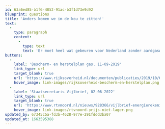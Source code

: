 ```yaml
---
id: 63a6ed85-b1f6-4052-91ac-b3f1d73e9d92
blueprint: questions
title: 'Anders komen we in de kou te zitten!'
text:
  -
    type: paragraph
    content:
      -
        type: text
        text: 'Er moet heel wat gebeuren voor Nederland zonder aardgaswarmte komt te zitten. In het Bescherm- en Herstelplan Gas staan verschillende fasen en daarbij horende maatregelen beschreven, die we doorlopen. Het absolute noodscenario is dat bijvoorbeeld ziekenhuizen en burgers zonder gas komen te zitten. Pas in dat geval kan Gronings gas een uitweg bieden.'
buttons:
  -
    label: 'Bescherm- en herstelplan gas, 11-09-2019'
    link_type: url
    target_blank: true
    url: 'https://www.rijksoverheid.nl/documenten/publicaties/2019/10/04/bescherm-en-herstelplan-gas'
    hover_image: link-images/rijksoverheid-bescherm-en-herstelplan.png
  -
    label: 'Staatsecretaris Vijlbrief, 02-06-2022'
    link_type: url
    target_blank: true
    url: 'https://www.rtvnoord.nl/nieuws/928366/vijlbrief-energierekening-wordt-niet-lager-van-extra-gaswinning-in-groningen'
    hover_image: link-images/rtvnoord-prijs-niet-lager.png
updated_by: 67345c5a-fd3b-4628-977e-291fddd3ba07
updated_at: 1663595388
---
```

